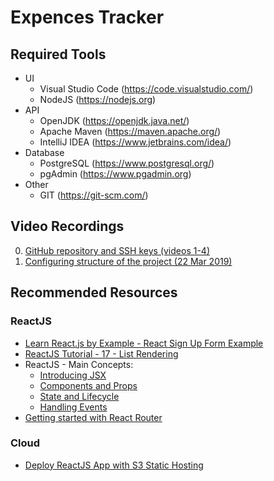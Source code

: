 # Expences Tracker
## Required Tools
- UI
  - Visual Studio Code (https://code.visualstudio.com/)
  - NodeJS (https://nodejs.org)
- API
  - OpenJDK (https://openjdk.java.net/)
  - Apache Maven (https://maven.apache.org/)
  - IntelliJ IDEA (https://www.jetbrains.com/idea/)
- Database
  - PostgreSQL (https://www.postgresql.org/)
  - pgAdmin (https://www.pgadmin.org)
- Other
  - GIT (https://git-scm.com/)
## Video Recordings
0. [GitHub repository and SSH keys (videos 1-4)](https://github.com/vvoityshyn/OOP_Labs)
1. [Configuring structure of the project (22 Mar 2019)](https://drive.google.com/drive/u/0/folders/1NbPkQVSID6iCbWGC3DI6ixfnIR9Us8hx)
## Recommended Resources
### ReactJS
- [Learn React.js by Example - React Sign Up Form Example](https://www.youtube.com/watch?v=56E8b9prPTs)
- [ReactJS Tutorial - 17 - List Rendering](https://www.youtube.com/watch?v=5s8Ol9uw-yM)
- ReactJS - Main Concepts:
  - [Introducing JSX](https://reactjs.org/docs/introducing-jsx.html)
  - [Components and Props](https://reactjs.org/docs/components-and-props.html)
  - [State and Lifecycle](https://reactjs.org/docs/state-and-lifecycle.html)
  - [Handling Events](https://reactjs.org/docs/handling-events.html)
- [Getting started with React Router](https://codeburst.io/getting-started-with-react-router-5c978f70df91)
### Cloud
- [Deploy ReactJS App with S3 Static Hosting](https://medium.com/@serverlessguru/deploy-reactjs-app-with-s3-static-hosting-f640cb49d7e6)
